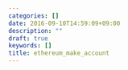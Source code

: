 ```yaml
---
categories: []
date: 2016-09-10T14:59:09+09:00
description: ""
draft: true
keywords: []
title: ethereum_make_account
---
```


